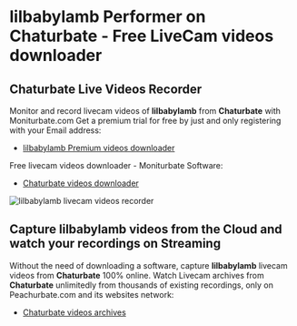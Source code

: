 # lilbabylamb Performer on Chaturbate - Free LiveCam videos downloader

## Chaturbate Live Videos Recorder

Monitor and record livecam videos of **lilbabylamb** from **Chaturbate** with Moniturbate.com
Get a premium trial for free by just and only registering with your Email address:
* [lilbabylamb Premium videos downloader](https://moniturbate.com/request-demo-licence-key.html)

Free livecam videos downloader - Moniturbate Software:
* [Chaturbate videos downloader](https://moniturbate.com/moniturbate-download-software.html)

![lilbabylamb livecam videos recorder](https://peachurnet.com/templates/moniturbate-software.png)


## Capture lilbabylamb videos from the Cloud and watch your recordings on Streaming

Without the need of downloading a software, capture **lilbabylamb** livecam videos from **Chaturbate** 100% online.
Watch Livecam archives from **Chaturbate** unlimitedly from thousands of existing recordings, only on Peachurbate.com and its websites network:
* [Chaturbate videos archives](https://peachurnet.com/)